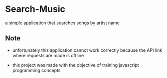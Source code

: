 # Search-Music
a simple application that searches songs by artist name


## Note

- unfortunately this application cannot work correctly because the API link where requests are made is offline

- this project was made with the objective of training javascript programming concepts

